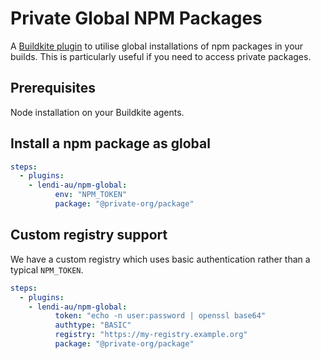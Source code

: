 # Private Global NPM Packages

A [Buildkite plugin](https://buildkite.com/docs/agent/v3/plugins) to utilise
global installations of npm packages in your builds.
This is particularly useful if you need to access private packages.

## Prerequisites

Node installation on your Buildkite agents.

## Install a npm package as global

```yml
steps:
  - plugins:
    - lendi-au/npm-global:
          env: "NPM_TOKEN"
          package: "@private-org/package"
```

## Custom registry support

We have a custom registry which uses basic authentication rather than a
typical `NPM_TOKEN`.

```yml
steps:
  - plugins:
    - lendi-au/npm-global:
          token: "echo -n user:password | openssl base64"
          authtype: "BASIC"
          registry: "https://my-registry.example.org"
          package: "@private-org/package"
```
